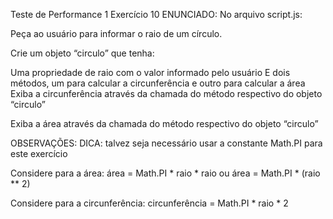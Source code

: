 Teste de Performance 1
Exercício 10
ENUNCIADO:
No arquivo script.js:

Peça ao usuário para informar o raio de um círculo.

Crie um objeto “circulo” que tenha:

Uma propriedade de raio com o valor informado pelo usuário
E dois métodos, um para calcular a circunferência e outro para calcular a área
Exiba a circunferência através da chamada do método respectivo do objeto “circulo”

Exiba a área através da chamada do método respectivo do objeto “circulo”

OBSERVAÇÕES:
DICA: talvez seja necessário usar a constante Math.PI para este exercício

Considere para a área:
área = Math.PI * raio * raio
ou
área = Math.PI * (raio ** 2)

Considere para a circunferência:
circunferência = Math.PI * raio * 2